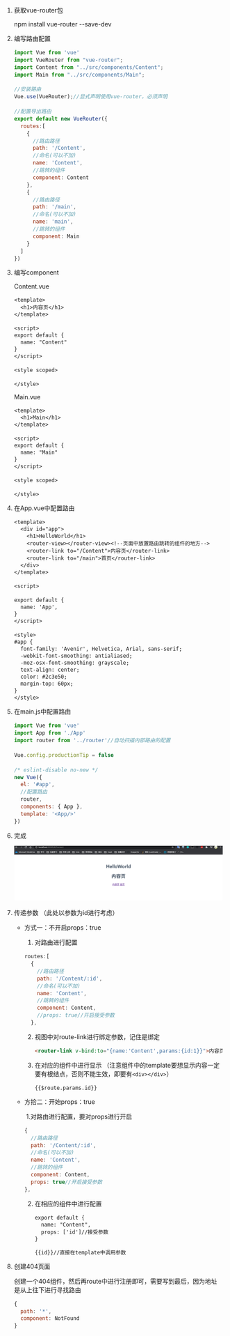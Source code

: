 1. 获取vue-router包

   npm install vue-router --save-dev

2. 编写路由配置

   ```js
   import Vue from 'vue'
   import VueRouter from "vue-router";
   import Content from "../src/components/Content";
   import Main from "../src/components/Main";
   
   //安装路由
   Vue.use(VueRouter);//显式声明使用vue-router，必须声明
   
   //配置导出路由
   export default new VueRouter({
     routes:[
       {
         //路由路径
         path: '/Content',
         //命名(可以不加)
         name: 'Content',
         //跳转的组件
         component: Content
       },
       {
         //路由路径
         path: '/main',
         //命名(可以不加)
         name: 'main',
         //跳转的组件
         component: Main
       }
     ]
   })
   ```

3. 编写component

   Content.vue

   ```vue
   <template>
     <h1>内容页</h1>
   </template>
   
   <script>
   export default {
     name: "Content"
   }
   </script>
   
   <style scoped>
   
   </style>
   ```

   Main.vue

   ```vue
   <template>
     <h1>Main</h1>
   </template>
   
   <script>
   export default {
     name: "Main"
   }
   </script>
   
   <style scoped>
   
   </style>
   ```

4. 在App.vue中配置路由

   ```vue
   <template>
     <div id="app">
       <h1>HelloWorld</h1>
       <router-view></router-view><!--页面中放置路由跳转的组件的地方-->
       <router-link to="/Content">内容页</router-link>
       <router-link to="/main">首页</router-link>
     </div>
   </template>
   
   <script>
   
   export default {
     name: 'App',
   }
   </script>
   
   <style>
   #app {
     font-family: 'Avenir', Helvetica, Arial, sans-serif;
     -webkit-font-smoothing: antialiased;
     -moz-osx-font-smoothing: grayscale;
     text-align: center;
     color: #2c3e50;
     margin-top: 60px;
   }
   </style>
   ```

5. 在main.js中配置路由

   ```js
   import Vue from 'vue'
   import App from './App'
   import router from '../router'//自动扫描内部路由的配置
   
   Vue.config.productionTip = false
   
   /* eslint-disable no-new */
   new Vue({
     el: '#app',
     //配置路由
     router,
     components: { App },
     template: '<App/>'
   })
   ```

6. 完成

   <img src="https://raw.githubusercontent.com/CooperXJ/ImageBed/master/img/20200822214116.png" alt="image-20200822213950982" style="zoom:50%;" />

7. 传递参数 （此处以参数为id进行考虑）

   - 方式一：不开启props：true

     1. 对路由进行配置

     ```js
     routes:[
       {
         //路由路径
         path: '/Content/:id',
         //命名(可以不加)
         name: 'Content',
         //跳转的组件
         component: Content,
         //props: true//开启接受参数
       },
     ```

     2. 视图中对route-link进行绑定参数，记住是绑定

        ```html
        <router-link v-bind:to="{name:'Content',params:{id:1}}">内容页</router-link>
        ```

     3. 在对应的组件中进行显示  （注意组件中的template要想显示内容一定要有根结点，否则不能生效，即要有`<div></div>`）

        ```vue
        {{$route.params.id}}
        ```

   - 方拾二：开始props：true

     ​	1.对路由进行配置，要对props进行开启

     ```js
     {
       //路由路径
       path: '/Content/:id',
       //命名(可以不加)
       name: 'Content',
       //跳转的组件
       component: Content,
       props: true//开启接受参数
     },
     ```

      2. 在相应的组件中进行配置

         ```vue
         export default {
           name: "Content",
           props: ['id']//接受参数
         }
         ```

         ```vue
         {{id}}//直接在template中调用参数
         ```

8. 创建404页面

   创建一个404组件，然后再route中进行注册即可，需要写到最后，因为地址是从上往下进行寻找路由

   ```js
   {
     path: '*',
     component: NotFound
   }
   ```

   